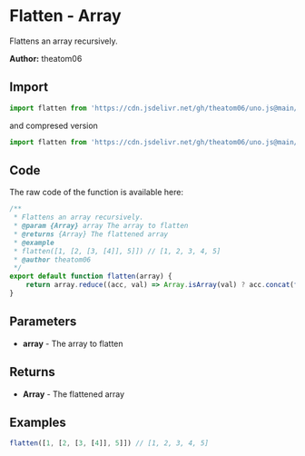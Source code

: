 # Flatten - Array
Flattens an array recursively.

**Author:** theatom06

## Import 

```js
import flatten from 'https://cdn.jsdelivr.net/gh/theatom06/uno.js@main/lib/array/flatten.js';
```
and compresed version
```js
import flatten from 'https://cdn.jsdelivr.net/gh/theatom06/uno.js@main/lib/array/flatten.min.js';
```

## Code
The raw code of the function is available here:
```js
/**
 * Flattens an array recursively.
 * @param {Array} array The array to flatten
 * @returns {Array} The flattened array
 * @example
 * flatten([1, [2, [3, [4]], 5]]) // [1, 2, 3, 4, 5]
 * @author theatom06    
 */
export default function flatten(array) {
    return array.reduce((acc, val) => Array.isArray(val) ? acc.concat(flatten(val)) : acc.concat(val), []);
}
```

## Parameters
* **array** - The array to flatten


## Returns
* **Array** - The flattened array


## Examples
```js
flatten([1, [2, [3, [4]], 5]]) // [1, 2, 3, 4, 5]

```